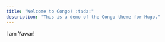 ```yaml
---
title: "Welcome to Congo! :tada:"
description: "This is a demo of the Congo theme for Hugo."
---
```

I am Yawar!

